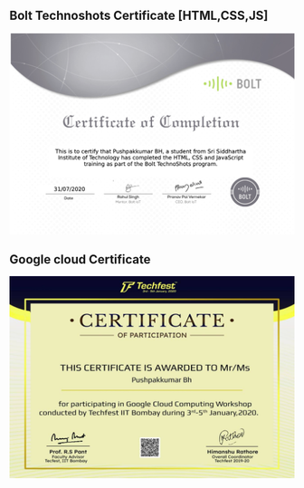 
## Bolt Technoshots Certificate [HTML,CSS,JS]
![](https://github.com/PushpakkumarBH/Certificates/blob/master/images/Pushpakkumar%20BH%20-%20TechnoShots%20completion%20certificate.png)
## Google cloud Certificate
![](https://github.com/PushpakkumarBH/Certificates/blob/master/images/C50F8F97-EBE6-4E64-8EF9-A0672092D16C.jpeg)
